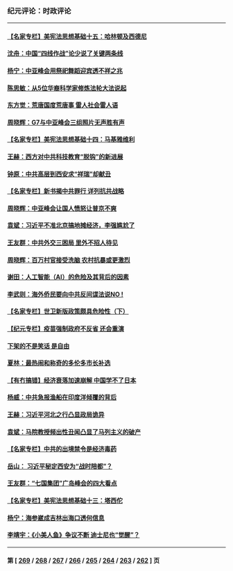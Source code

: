 ### 纪元评论：时政评论
---
#### [【名家专栏】美宪法思想基础十五：哈林顿及西德尼](../../pages/nsc1025/n14000924.md) 
#### [沈舟：中国“四线作战”论少说了关键两条线](../../pages/nsc1025/n14001366.md) 
#### [杨宁：中亚峰会用祭祀舞蹈迎宾透不祥之兆](../../pages/nsc1025/n14001378.md) 
#### [陈思敏：从5位华裔科学家修炼法轮大法说起](../../pages/nsc1025/n14001182.md) 
#### [东方觉：荒唐国度荒唐事 雷人社会雷人语](../../pages/nsc1025/n14001146.md) 
#### [周晓辉：G7与中亚峰会三组照片无声胜有声](../../pages/nsc1025/n14001032.md) 
#### [【名家专栏】美宪法思想基础十四：马基雅维利](../../pages/nsc1025/n14000332.md) 
#### [王赫：西方对中共科技教育“脱钩”的新进展](../../pages/nsc1025/n14000724.md) 
#### [钟原：中共高层到西安求“祥瑞”却献丑](../../pages/nsc1025/n14000644.md) 
#### [【名家专栏】新书揭中共罪行 详列抗共战略](../../pages/nsc1025/n13999655.md) 
#### [周晓辉：中亚峰会让国人愤怒让普京不爽](../../pages/nsc1025/n14000493.md) 
#### [袁斌：习近平不准北京搞地摊经济，李强尴尬了](../../pages/nsc1025/n14000291.md) 
#### [王友群：中共外交三困局 里外不招人待见](../../pages/nsc1025/n13999728.md) 
#### [周晓辉：百万村官接受洗脑 农村抗暴或更激烈](../../pages/nsc1025/n13999859.md) 
#### [谢田：人工智能（AI）的危险及其背后的因素](../../pages/nsc1025/n13999983.md) 
#### [李武则：海外侨民要向中共反间谍法说NO !](../../pages/nsc1025/n13999967.md) 
#### [【名家专栏】世卫新版政策颇具危险性（下）](../../pages/nsc1025/n13996714.md) 
#### [【纪元专栏】疫苗强制政府不反省 还会重演](../../pages/nsc1025/n13999798.md) 
#### [下架的不是笑话 是自由](../../pages/nsc1025/n13999772.md) 
#### [夏林：最热闹和称奇的多伦多市长补选](../../pages/nsc1025/n13999768.md) 
#### [【有冇搞错】经济衰落加速崩解 中国学不了日本](../../pages/nsc1025/n13999518.md) 
#### [杨威：中共急报渔船在印度洋倾覆的背后](../../pages/nsc1025/n13999332.md) 
#### [王赫：习近平河北之行凸显政局诡异](../../pages/nsc1025/n13999228.md) 
#### [袁斌：马院教授频出性丑闻凸显了马列主义的破产](../../pages/nsc1025/n13999255.md) 
#### [【名家专栏】中共的出境禁令是经济毒药](../../pages/nsc1025/n13995832.md) 
#### [岳山： 习近平秘定西安为“战时陪都”？](../../pages/nsc1025/n13998244.md) 
#### [王友群：“七国集团”广岛峰会的四大看点](../../pages/nsc1025/n13998367.md) 
#### [【名家专栏】美宪法思想基础十三：塔西佗](../../pages/nsc1025/n13997512.md) 
#### [杨宁：海参崴成吉林出海口透何信息](../../pages/nsc1025/n13998236.md) 
#### [李靖宇：《小美人鱼》争议不断 迪士尼也“觉醒”？](../../pages/nsc1025/n13998144.md) 

---
#### 第 [ [269](./269.md) / [268](./268.md) / [267](./267.md) / [266](./266.md) / [265](./265.md) / [264](./264.md) / [263](./263.md) / [262](./262.md) ] 页
